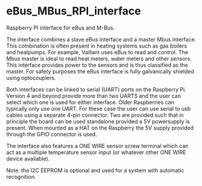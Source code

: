 # eBus_MBus_RPI_interface
Raspberry PI interface for eBus and M-Bus.

The interface combines a slave eBus interface and a master Mbus interface. This combination
is often present in heating systems such as gas boilers and heatpumps. For example, Vaillant
uses eBus to read and control.
The Mbus master is ideal to read heat meters, water meters and other sensors.
This interface provides power to the sensors and is thus classified as the master.
For safety purposes the eBus interface is fully galvanically shielded using optocouplers.

Both interfaces can be linked to serial (UART) ports on the Raspberry Pi. Version 4 and beyond
provide more than two UARTS and the user can select which one is used for either interface.
Older Raspberries can typically only use one UART. For these case the user can use serial to usb
cables using a separate 4-pin connector. Two are provided such that in principle the board
can be used standalone provided a 5V powersupply is present. When mounted as a HAT on the
Raspberry the 5V supply provided through the GPIO connector is used.

The interface also features a ONE WIRE sensor screw terminal which can act as a multiple temperature
sensor input (or whatever other ONE WIRE device available).

Note: the I2C EEPROM is optional and used for a system with automatic recognition.
